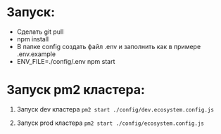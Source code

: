 # Запуск:
* Сделать git pull
* npm install
* В папке config создать файл .env и заполнить как в примере .env.example
* ENV_FILE=./config/.env npm start

# Запуск pm2 кластера:
1. Запуск dev кластера
`pm2 start ./config/dev.ecosystem.config.js`

2. Запуск prod кластера
`pm2 start ./config/ecosystem.config.js`